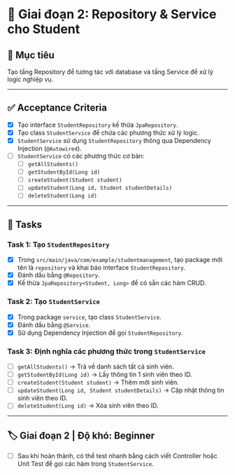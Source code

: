 ﻿# 📌 Giai đoạn 2: Repository & Service cho Student

## 🎯 Mục tiêu
Tạo tầng Repository để tương tác với database và tầng Service để xử lý logic nghiệp vụ.

---

## ✅ Acceptance Criteria
- [x] Tạo interface `StudentRepository` kế thừa `JpaRepository`.  
- [x] Tạo class `StudentService` để chứa các phương thức xử lý logic.  
- [x] `StudentService` sử dụng `StudentRepository` thông qua Dependency Injection (`@Autowired`).  
- [ ] `StudentService` có các phương thức cơ bản:  
  - [ ] `getAllStudents()`  
  - [ ] `getStudentById(Long id)`  
  - [ ] `createStudent(Student student)`  
  - [ ] `updateStudent(Long id, Student studentDetails)`  
  - [ ] `deleteStudent(Long id)`  

---

## 📂 Tasks

### Task 1: Tạo `StudentRepository`
- [x] Trong `src/main/java/com/example/studentmanagement`, tạo package mới tên là `repository` và khai báo interface `StudentRepository`.  
- [x] Đánh dấu bằng `@Repository`.  
- [x] Kế thừa `JpaRepository<Student, Long>` để có sẵn các hàm CRUD.

### Task 2: Tạo `StudentService`
- [x] Trong package `service`, tạo class `StudentService`.  
- [x] Đánh dấu bằng `@Service`.  
- [x] Sử dụng Dependency Injection để gọi `StudentRepository`.  

### Task 3: Định nghĩa các phương thức trong `StudentService`
- [ ] `getAllStudents()` → Trả về danh sách tất cả sinh viên.  
- [ ] `getStudentById(Long id)` → Lấy thông tin 1 sinh viên theo ID.  
- [ ] `createStudent(Student student)` → Thêm mới sinh viên.  
- [ ] `updateStudent(Long id, Student studentDetails)` → Cập nhật thông tin sinh viên theo ID.  
- [ ] `deleteStudent(Long id)` → Xóa sinh viên theo ID.  

---

## 🏷️ Giai đoạn 2 | Độ khó: Beginner
- [ ] Sau khi hoàn thành, có thể test nhanh bằng cách viết Controller hoặc Unit Test để gọi các hàm trong `StudentService`.


